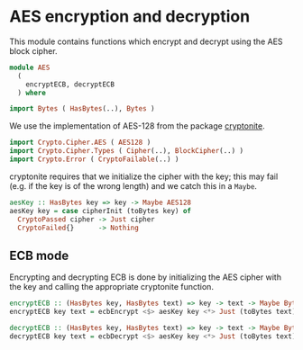 # AES encryption and decryption

This module contains functions which encrypt and decrypt
using the AES block cipher.

```haskell
module AES
  (
    encryptECB, decryptECB
  ) where

import Bytes ( HasBytes(..), Bytes )
```

We use the implementation of AES-128 from the package
[cryptonite](https://hackage.haskell.org/package/cryptonite).

```haskell
import Crypto.Cipher.AES ( AES128 )
import Crypto.Cipher.Types ( Cipher(..), BlockCipher(..) )
import Crypto.Error ( CryptoFailable(..) )
```

cryptonite requires that we initialize the cipher with the key;
this may fail (e.g. if the key is of the wrong length)
and we catch this in a `Maybe`.

```haskell
aesKey :: HasBytes key => key -> Maybe AES128
aesKey key = case cipherInit (toBytes key) of
  CryptoPassed cipher -> Just cipher
  CryptoFailed{}      -> Nothing
```

## ECB mode

Encrypting and decrypting ECB is done by initializing the AES cipher
with the key and calling the appropriate cryptonite function.

```haskell
encryptECB :: (HasBytes key, HasBytes text) => key -> text -> Maybe Bytes
encryptECB key text = ecbEncrypt <$> aesKey key <*> Just (toBytes text)

decryptECB :: (HasBytes key, HasBytes text) => key -> text -> Maybe Bytes
decryptECB key text = ecbDecrypt <$> aesKey key <*> Just (toBytes text)
```

